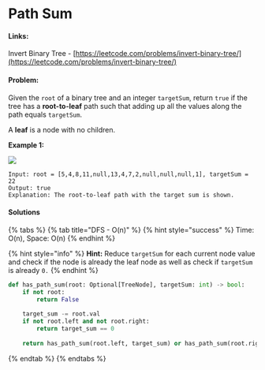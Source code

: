 # Path Sum

#### Links:

Invert Binary Tree - [https://leetcode.com/problems/invert-binary-tree/](https://leetcode.com/problems/invert-binary-tree/)

#### Problem:

Given the `root` of a binary tree and an integer `targetSum`, return `true` if the tree has a **root-to-leaf** path such that adding up all the values along the path equals `targetSum`.

A **leaf** is a node with no children.

**Example 1:**

![](https://assets.leetcode.com/uploads/2021/01/18/pathsum1.jpg)

```
Input: root = [5,4,8,11,null,13,4,7,2,null,null,null,1], targetSum = 22
Output: true
Explanation: The root-to-leaf path with the target sum is shown.
```

#### Solutions

{% tabs %}
{% tab title="DFS - O(n)" %}
{% hint style="success" %}
Time: O(n), Space: O(n)
{% endhint %}

{% hint style="info" %}
**Hint:** Reduce `targetSum` for each current node value and check if the node is already the leaf node as well as check if `targetSum` is already `0.`
{% endhint %}

```python
def has_path_sum(root: Optional[TreeNode], targetSum: int) -> bool:
    if not root:
        return False
    
    target_sum -= root.val
    if not root.left and not root.right:
        return target_sum == 0
    
    return has_path_sum(root.left, target_sum) or has_path_sum(root.right, target_sum)
```
{% endtab %}
{% endtabs %}
